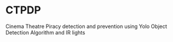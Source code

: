 # CTPDP
Cinema Theatre Piracy detection and prevention using Yolo Object Detection Algorithm and IR lights
